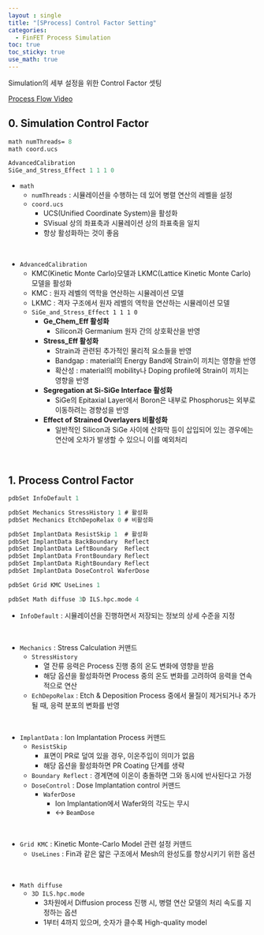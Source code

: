 ```yaml
---
layout : single
title: "[SProcess] Control Factor Setting"
categories: 
  - FinFET Process Simulation
toc: true
toc_sticky: true
use_math: true
---
```


Simulation의 세부 설정을 위한 Control Factor 셋팅  

[Process Flow Video](https://www.youtube.com/watch?v=_9pXQpkrb7E)  

## 0. Simulation Control Factor

```tcl
math numThreads= 8
math coord.ucs

AdvancedCalibration 
SiGe_and_Stress_Effect 1 1 1 0
```

- `math`  
  - `numThreads` : 시뮬레이션을 수행하는 데 있어 병렬 연산의 레벨을 설정  
  - `coord.ucs`  
    - UCS(Unified Coordinate System)을 활성화  
    - SVisual 상의 좌표축과 시뮬레이션 상의 좌표축을 일치  
    - 항상 활성화하는 것이 좋음  

&nbsp;

- `AdvancedCalibration`
  - KMC(Kinetic Monte Carlo)모델과 LKMC(Lattice Kinetic Monte Carlo)모델을 활성화  
  - KMC : 원자 레벨의 역학을 연산하는 시뮬레이션 모델  
  - LKMC : 격자 구조에서 원자 레벨의 역학을 연산하는 시뮬레이션 모델  
  - `SiGe_and_Stress_Effect 1 1 1 0`  
    - **Ge_Chem_Eff 활성화**  
      - Silicon과 Germanium 원자 간의 상호확산을 반영  
    - **Stress_Eff 활성화**  
      - Strain과 관련된 추가적인 물리적 요소들을 반영  
      - Bandgap : material의 Energy Band에 Strain이 끼치는 영향을 반영
      - 확산성 : material의 mobility나 Doping profile에 Strain이 끼치는 영향을 반영  
    - **Segregation at Si-SiGe Interface 활성화**  
      - SiGe의 Epitaxial Layer에서 Boron은 내부로 Phosphorus는 외부로 이동하려는 경향성을 반영  
    - **Effect of Strained Overlayers 비활성화**  
      - 일반적인 Silicon과 SiGe 사이에 산화막 등이 삽입되어 있는 경우에는 연산에 오차가 발생할 수 있으니 이를 예외처리  

&nbsp;


## 1. Process Control Factor

```tcl
pdbSet InfoDefault 1

pdbSet Mechanics StressHistory 1 # 활성화 
pdbSet Mechanics EtchDepoRelax 0 # 비활성화 

pdbSet ImplantData ResistSkip 1  # 활성화 
pdbSet ImplantData BackBoundary  Reflect
pdbSet ImplantData LeftBoundary  Reflect
pdbSet ImplantData FrontBoundary Reflect
pdbSet ImplantData RightBoundary Reflect
pdbSet ImplantData DoseControl WaferDose

pdbSet Grid KMC UseLines 1

pdbSet Math diffuse 3D ILS.hpc.mode 4
```

- `InfoDefault` : 시뮬레이션을 진행하면서 저장되는 정보의 상세 수준을 지정  

&nbsp;

- `Mechanics` : Stress Calculation 커맨드  
  - `StressHistory`
    - 열 잔류 응력은 Process 진행 중의 온도 변화에 영향을 받음  
    - 해당 옵션을 활성화하면 Process 중의 온도 변화를 고려하여 응력을 연속적으로 연산  
  - `EchDepoRelax` : Etch & Deposition Process 중에서 물질이 제거되거나 추가될 때, 응력 분포의 변화를 반영  

&nbsp;

- `ImplantData` : Ion Implantation Process 커맨드  
  - `ResistSkip`  
    - 표면이 PR로 덮여 있을 경우, 이온주입이 의미가 없음  
    - 해당 옵션을 활성화하면 PR Coating 단계를 생략  
  - `Boundary Reflect` : 경계면에 이온이 충돌하면 그와 동시에 반사된다고 가정  
  - `DoseControl` : Dose Implantation control 커맨드  
    - `WaferDose`
      - Ion Implantation에서 Wafer와의 각도는 무시   
      - <-> `BeamDose`  

&nbsp;

- `Grid KMC` : Kinetic Monte-Carlo Model 관련 설정 커맨드   
  - `UseLines` : Fin과 같은 얇은 구조에서 Mesh의 완성도를 향상시키기 위한 옵션  

&nbsp;

- `Math diffuse`  
  - `3D ILS.hpc.mode`  
    - 3차원에서 Diffusion process 진행 시, 병렬 연산 모델의 처리 속도를 지정하는 옵션  
    - 1부터 4까지 있으며, 숫자가 클수록 High-quality model  

&nbsp;